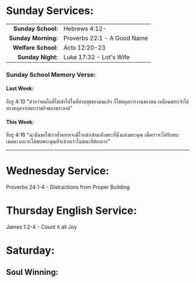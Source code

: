 # Sunday Services:

| | |
| --:|:-- |
| **Sunday School:**  |	Hebrews 4:12-
| **Sunday Morning:** |	Proverbs 22:1 - A Good Name
| **Welfare School:** |	Acts 12:20-23
| **Sunday Night:**   | Luke 17:32 - Lot's Wife

### Sunday School Memory Verse:
#### Last Week: 
ฮีบรู 4:10 "ด้วยว่าคนใดที่ได้เข้าไปในที่สงบสุขของตนแล้ว ก็ได้หยุดการงานของตน เหมือนพระเจ้าได้ทรงหยุดจากพระราชกิจของพระองค์"

#### This Week:
ฮีบรู 4:16 "ฉะนั้นขอให้เราทั้งหลายจงมีใจกล้าเข้ามาถึงพระที่นั่งแห่งพระคุณ เพื่อเราจะได้รับพระเมตตา และจะได้พบพระคุณที่จะช่วยเราในขณะที่ต้องการ"

---
# Wednesday Service:
Proverbs 24:1-4 - Distractions from Proper Building


# Thursday English Service:
James 1:2-4 - Count it all Joy

# Saturday:

## Soul Winning: